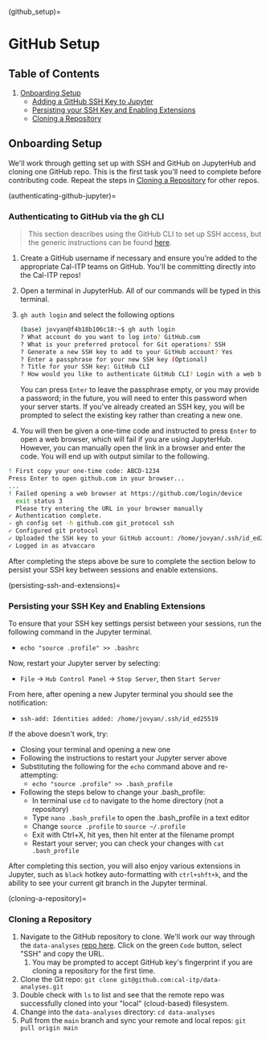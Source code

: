 (github_setup)=

# GitHub Setup

## Table of Contents

1. [Onboarding Setup](#onboarding-setup)
    * [Adding a GitHub SSH Key to Jupyter](authenticating-github-jupyter)
    * [Persisting your SSH Key and Enabling Extensions](persisting-ssh-and-extensions)
    * [Cloning a Repository](cloning-a-repository)

## Onboarding Setup

We'll work through getting set up with SSH and GitHub on JupyterHub and cloning one GitHub repo. This is the first task you'll need to complete before contributing code. Repeat the steps in [Cloning a Repository](cloning-a-repository) for other repos.

(authenticating-github-jupyter)=

### Authenticating to GitHub via the gh CLI

> This section describes using the GitHub CLI to set up SSH access, but the generic instructions can be found [here](https://docs.github.com/en/authentication/connecting-to-github-with-ssh).

1. Create a GitHub username if necessary and ensure you're added to the appropriate Cal-ITP teams on GitHub. You'll be committing directly into the Cal-ITP repos!
2. Open a terminal in JupyterHub. All of our commands will be typed in this terminal.
3. `gh auth login` and select the following options

    ```bash
    (base) jovyan@f4b18b106c18:~$ gh auth login
    ? What account do you want to log into? GitHub.com
    ? What is your preferred protocol for Git operations? SSH
    ? Generate a new SSH key to add to your GitHub account? Yes
    ? Enter a passphrase for your new SSH key (Optional)
    ? Title for your SSH key: GitHub CLI
    ? How would you like to authenticate GitHub CLI? Login with a web browser
    ```

    You can press `Enter` to leave the passphrase empty, or you may provide a password; in the future, you will need to enter this password when your server starts. If you've already created an SSH key, you will be prompted to select the existing key rather than creating a new one.

4. You will then be given a one-time code and instructed to press `Enter` to open a web browser, which will fail if you are using JupyterHub. However, you can manually open the link in a browser and enter the code. You will end up with output similar to the following.

```bash
! First copy your one-time code: ABCD-1234
Press Enter to open github.com in your browser...
...
! Failed opening a web browser at https://github.com/login/device
  exit status 3
  Please try entering the URL in your browser manually
✓ Authentication complete.
- gh config set -h github.com git_protocol ssh
✓ Configured git protocol
✓ Uploaded the SSH key to your GitHub account: /home/jovyan/.ssh/id_ed25519.pub
✓ Logged in as atvaccaro
```

After completing the steps above be sure to complete the section below to persist your SSH key between sessions and enable extensions.

(persisting-ssh-and-extensions)=

### Persisting your SSH Key and Enabling Extensions

To ensure that your SSH key settings persist between your sessions, run the following command in the Jupyter terminal.

* `echo "source .profile" >> .bashrc`

Now, restart your Jupyter server by selecting:

* `File` -> `Hub Control Panel` -> `Stop Server`, then `Start Server`

From here, after opening a new Jupyter terminal you should see the notification:

* `ssh-add: Identities added: /home/jovyan/.ssh/id_ed25519`

If the above doesn't work, try:

* Closing your terminal and opening a new one
* Following the instructions to restart your Jupyter server above
* Substituting the following for the `echo` command above and re-attempting:
    * `echo "source .profile" >> .bash_profile`
* Following the steps below to change your .bash_profile:
    * In terminal use `cd` to navigate to the home directory (not a repository)
    * Type `nano .bash_profile` to open the .bash_profile in a text editor
    * Change `source .profile` to  `source ~/.profile`
    * Exit with Ctrl+X, hit yes, then hit enter at the filename prompt
    * Restart your server; you can check your changes with `cat .bash_profile`

After completing this section, you will also enjoy various extensions in Jupyter, such as `black` hotkey auto-formatting with `ctrl+shft+k`, and the ability to see your current git branch in the Jupyter terminal.

(cloning-a-repository)=

### Cloning a Repository

1. Navigate to the GitHub repository to clone. We'll work our way through the `data-analyses` [repo here](https://github.com/cal-itp/data-analyses). Click on the green `Code` button, select "SSH" and copy the URL.
   1. You may be prompted to accept GitHub key's fingerprint if you are cloning a repository for the first time.
2. Clone the Git repo: `git clone git@github.com:cal-itp/data-analyses.git`
3. Double check  with `ls` to list and see that the remote repo was successfully cloned into your "local" (cloud-based) filesystem.
4. Change into the `data-analyses` directory: `cd data-analyses`
5. Pull from the `main` branch and sync your remote and local repos: `git pull origin main`

